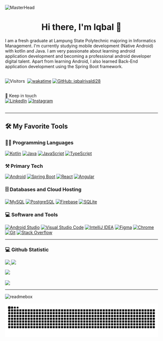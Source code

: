 ![MasterHead](https://1.bp.blogspot.com/-7A4WynwLsMw/XbBpCXG8fHI/AAAAAAAAMt4/uOa1bpLskYgrwGbllhSu2SDj_Mig8SXJQCLcBGAsYHQ/s1600/2000_600px.gif)

# <h1 align="center"> Hi there, I'm Iqbal 👋</h1>

I am a fresh graduate at Lampung State Polytechnic majoring in Informatics Management. I'm currently studying mobile development (Native Android) with kotlin and Java. I am very passionate about learning android application development and becoming a professional android developer digital talent. Apart from learning Android, I also learned Back-End application development using the Spring Boot framework.
<br/>
<br />

![Visitors](https://komarev.com/ghpvc/?username=iqbalrivaldi28&style=flat&label=visitors)&nbsp;
[![wakatime](https://wakatime.com/badge/user/b087c056-4dc0-4403-8666-03dcded11c5f.svg)](https://wakatime.com/@b087c056-4dc0-4403-8666-03dcded11c5f)
[![GitHub: iqbalrivaldi28](https://img.shields.io/github/followers/iqbalrivaldi28?label=follow&style=social)](https://github.com/iqbalrivaldi28)&nbsp;

<br />

  <summary>🤝 Keep in touch </summary>
<a href='https://www.linkedin.com/in/m-iqbal-rivaldi/'><img alt="LinkedIn" src="https://img.shields.io/badge/linkedin%20-%230077B5.svg?&style=for-the-badge&logo=linkedin&logoColor=white"/></a>
<a href='https://instagram.com/iqbalrivaldi28'><img alt="Instagram" src="https://img.shields.io/badge/instagram%20-%23E4405F.svg?&style=for-the-badge&logo=Instagram&logoColor=white"/></a>
 
<br />
<br />

---

## 🛠️ My Favorite Tools
### 👨‍💻 Programming Languages

<p>
  <a href="#"><img  alt="Kotlin" src="https://img.shields.io/badge/kotlin-%237F52FF.svg?style=for-the-badge&logo=kotlin&logoColor=white"/></a>
  <a href="#"><img  alt="Java" src="https://img.shields.io/badge/java-%23ED8B00.svg?&style=for-the-badge&logo=java&logoColor=white"/></a>
  <a href="#"><img  alt="JavaScript" src="https://img.shields.io/badge/javascript-%23323330.svg?&style=for-the-badge&logo=javascript&logoColor=%23F7DF1E"/></a>
  <a href="#"><img alt="TypeScript" src="https://img.shields.io/badge/typescript-%23007ACC.svg?&style=for-the-badge&logo=typescript&logoColor=white"/></a>


### ⚒️ Primary Tech
 <a href="#"><img alt="Android" src="https://img.shields.io/badge/Android-%236DB33F.svg?&style=for-the-badge&logo=android&logoColor=white"/></a>
 <a href="#"><img alt="Spring Boot" src="https://img.shields.io/badge/Spring%20Boot-%236DB33F.svg?&style=for-the-badge&logo=spring&logoColor=white"/></a>
 <a href="#"><img alt="React" src="https://img.shields.io/badge/React-%2361DAFB.svg?&style=for-the-badge&logo=react&logoColor=white"/></a>
<a href="#"><img alt="Angular" src="https://img.shields.io/badge/Angular-%23DD0031.svg?&style=for-the-badge&logo=angular&logoColor=white"/></a>

  
### 🗄️ Databases and Cloud Hosting

<p>
    <a href="#"><img alt="MySQL" src="https://img.shields.io/badge/mysql-%2300f.svg?style=for-the-badge&logo=mysql&logoColor=white"/></a>
    <a href="#"><img alt="PostgreSQL" src="https://img.shields.io/badge/postgres-%23316192.svg?style=for-the-badge&logo=postgresql&logoColor=white"/></a>
  <a href="#"><img alt="Firebase" src="https://img.shields.io/badge/firebase-%23039BE5.svg?style=for-the-badge&logo=firebase"/></a>
<!--     <a href="#"><img alt="Firebase" src ="https://img.shields.io/badge/Firebase-%23316192.svg?logo=firebase&logoColor=white"></a> -->
    <a href="#"><img alt="SQLite" src ="https://img.shields.io/badge/sqlite-%2307405e.svg?style=for-the-badge&logo=sqlite&logoColor=white"></a>
</p>

### 💻 Software and Tools

<p>
    <a href="#"><img alt="Android Studio" src="https://img.shields.io/badge/Android_Studio-3DDC84.svg?style=for-the-badge&logo=android-studio&logoColor=white"/></a>
  <!--     <a href="#"><img alt="Android Studio" src="https://img.shields.io/badge/Android%20Studio-008678.svg?logo=android-studio&logoColor=white"></a> -->
    <a href="#"><img alt="Visual Studio Code" src="https://img.shields.io/badge/Visual_Studio_Code-007ACC.svg?style=for-the-badge&logo=visual-studio-code&logoColor=white"/></a>
  <!--     <a href="#"><img alt="Visual Studio Code" src="https://img.shields.io/badge/Visual%20Studio%20Code-0078d7.svg?logo=visual-studio-code&logoColor=white"></a> -->
<!--     <a href="#"><img alt="IntelliJ IDEA" src="https://img.shields.io/badge/IntelliJ_IDEA-000000.svg?style=for-the-badge&logo=intellij-idea&logoColor=white&labelColor=lightgray"/></a> -->
      <a href="#"><img alt="IntelliJ IDEA" src="https://img.shields.io/badge/IntelliJIDEA-000000.svg?style=for-the-badge&logo=intellij-idea&logoColor=white"></a>
    <a href="#"><img alt="Figma" src="https://img.shields.io/badge/Figma-F24E1E.svg?style=for-the-badge&logo=figma&logoColor=white"/></a>
  <!--     <a href="#"><img alt="Figma" src="https://img.shields.io/badge/Figma%20-%2320232a.svg?logo=figma&logoColor=white"></a> -->
    <a href="#"><img alt="Chrome" src="https://img.shields.io/badge/Google_Chrome-4285F4.svg?style=for-the-badge&logo=google-chrome&logoColor=white"/></a>
  <!--     <a href="#"><img alt="Chrome" src="https://img.shields.io/badge/Chrome-3DDC84?logo=google-chrome&logoColor=white"></a> -->
    <a href="#"><img alt="Git" src="https://img.shields.io/badge/Git-F05032.svg?style=for-the-badge&logo=git&logoColor=white"/></a>
  <!--     <a href="#"><img alt="Git" src="https://img.shields.io/badge/Git%20-%23F05033.svg?logo=git&logoColor=white"></a> -->
    <a href="#"><img alt="Stack Overflow" src="https://img.shields.io/badge/Stack_Overflow-FE7A16.svg?style=for-the-badge&logo=stack-overflow&logoColor=white"/></a>
  <!--     <a href="#"><img alt="Stack Overflow" src="https://img.shields.io/badge/-Stack%20Overflow-FE7A16?logo=stack-overflow&logoColor=white"></a>  -->
</p>

---

### 💻 Github Statistic

<p align="left">
<a href="https://github.com/iqbalrivaldi28">
   <img height="180em" src="https://github-readme-stats-eight-theta.vercel.app/api/top-langs/?username=iqbalrivaldi28&layout=compact&langs_count=8&theme=algolia"/>
  <img height="180em" src="https://github-readme-stats-eight-theta.vercel.app/api?username=iqbalrivaldi28&show_icons=true&theme=algolia&include_all_commits=true&count_private=true"/>
</a>
</p>

<img width="640px" src="https://github-readme-streak-stats.herokuapp.com/?user=iqbalrivaldi28&hide_border=true&theme=algolia">

[<img align="center" width="640px" src="https://github-readme-stats.vercel.app/api/wakatime?username=iqball&layout=compact&hide_border=true&theme=algolia">](https://wakatime.com/@iqball)

---
![readmebox](https://github.com/iqbalrivaldi28/iqbalrivaldi28/assets/84064388/1ac8d430-2125-4773-9fd8-fb854944dbcf)

<img align="center" src="https://github.com/fachridantm/fachridantm/blob/output/github-contribution-grid-snake-dark.svg" alt="Snake">

<!--
